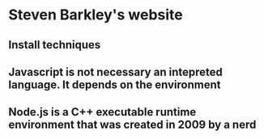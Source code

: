 # Steven Barkley's website

## Install techniques

## Javascript is not necessary an intepreted language. It depends on the environment

## Node.js is a C++ executable runtime environment that was created in 2009 by a nerd

